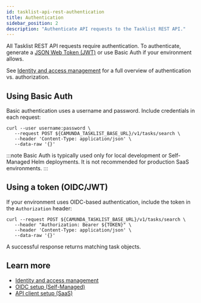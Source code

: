 ```yaml
---
id: tasklist-api-rest-authentication
title: Authentication
sidebar_position: 2
description: "Authenticate API requests to the Tasklist REST API."
---
```


All Tasklist REST API requests require authentication. To authenticate, generate a [JSON Web Token (JWT)](https://jwt.io/introduction/) or use Basic Auth if your environment allows.

See [Identity and access management](/components/concepts/access-control/access-control-overview.md) for a full overview of authentication vs. authorization.

## Using Basic Auth

Basic authentication uses a username and password. Include credentials in each request:

```shell
curl --user username:password \
   --request POST ${CAMUNDA_TASKLIST_BASE_URL}/v1/tasks/search \
   --header 'Content-Type: application/json' \
   --data-raw '{}'
```

:::note
Basic Auth is typically used only for local development or Self-Managed Helm deployments. It is not recommended for production SaaS environments.
:::

## Using a token (OIDC/JWT)

If your environment uses OIDC-based authentication, include the token in the `Authorization` header:

```shell
curl --request POST ${CAMUNDA_TASKLIST_BASE_URL}/v1/tasks/search \
   --header "Authorization: Bearer ${TOKEN}" \
   --header 'Content-Type: application/json' \
   --data-raw '{}'
```

A successful response returns matching task objects.

## Learn more

- [Identity and access management](/components/concepts/access-control/access-control-overview.md)
- [OIDC setup (Self-Managed)](/self-managed/components/orchestration-cluster/identity/connect-external-identity-provider.md)
- [API client setup (SaaS)](/components/console/manage-clusters/manage-api-clients.md#create-a-client)
